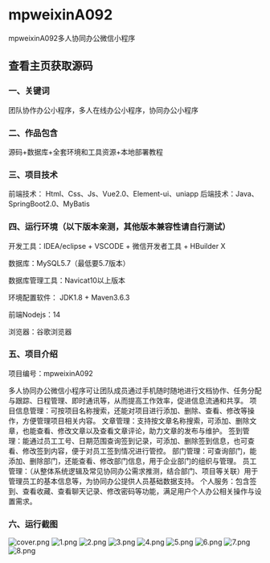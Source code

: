 # mpweixinA092
mpweixinA092多人协同办公微信小程序
 
## 查看主页获取源码

### 一、关键词
团队协作办公小程序，多人在线办公小程序，协同办公小程序

### 二、作品包含
源码+数据库+全套环境和工具资源+本地部署教程

### 三、项目技术
前端技术： Html、Css、Js、Vue2.0、Element-ui、uniapp
后端技术：Java、SpringBoot2.0、MyBatis

### 四、运行环境（以下版本亲测，其他版本兼容性请自行测试）
开发工具：IDEA/eclipse  + VSCODE + 微信开发者工具 + HBuilder X

数据库：MySQL5.7（最低要5.7版本）

数据库管理工具：Navicat10以上版本

环境配置软件： JDK1.8 + Maven3.6.3

前端Nodejs：14

浏览器：谷歌浏览器

### 五、项目介绍
项目编号：mpweixinA092

多人协同办公微信小程序可让团队成员通过手机随时随地进行文档协作、任务分配与跟踪、日程管理、即时通讯等，从而提高工作效率，促进信息流通和共享。
项目信息管理：可按项目名称搜索，还能对项目进行添加、删除、查看、修改等操作，方便管理项目相关内容。
文章管理：支持按文章名称搜索，可添加、删除文章，也能查看、修改文章以及查看文章评论，助力文章的发布与维护。
签到管理：能通过员工工号、日期范围查询签到记录，可添加、删除签到信息，也可查看、修改签到内容，便于对员工签到情况进行管控。
部门管理：可查询部门，能添加、删除部门，还能查看、修改部门信息，用于企业部门的组织与管理。
员工管理：（从整体系统逻辑及常见协同办公需求推测，结合部门、项目等关联）用于管理员工的基本信息等，为协同办公提供人员基础数据支持。
个人服务：包含签到、查看收藏、查看聊天记录、修改密码等功能，满足用户个人办公相关操作与设置需求。


### 六、运行截图

![cover.png](./cover.png)
![1.png](./1.png)
![2.png](./2.png)
![3.png](./3.png)
![4.png](./4.png)
![5.png](./5.png)
![6.png](./6.png)
![7.png](./7.png)
![8.png](./8.png)

